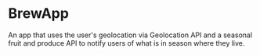 # BrewApp

An app that uses the user's geolocation via Geolocation API and a seasonal fruit and produce API to notify users of what is in season where they live.